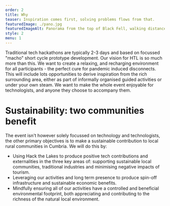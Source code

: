 ```yaml
---
order: 2
title: Why
teaser: Inspiration comes first, solving problems flows from that.
featuredImage: ./pano.jpg
featuredImageAlt: Panorama from the top of Black Fell, walking distance from HacktheLakes HQ
style: 2
menu: 1
---
```


Traditional tech hackathons are typically 2-3 days and based on focussed "macho" short cycle prototype development.
Our vision for HTL is so much more than this. We want to create a relaxing, and recharging environment for all participants - the perfect cure for pandemic induced disconnects.
This will include lots opportunities to derive inspiration from the rich surrounding area, either as part of informally organised guided activities or under your own steam. We want to make the whole event enjoyable for technologists, and anyone they choose to accompany them.

# Sustainability: two communities benefit
The event isn't however solely focussed on technology and technologists, the other primary objectives is to make a sustainable contribution to local rural communities in Cumbria. We will do this by:
 
 * Using Hack the Lakes to produce positive tech contributions and externalities in the three key areas of: supporting sustainable local communities, traditional industries and minimising negative impacts of tourism.
 * Leveraging our activities and long term presence to produce spin-off infrastructure and sustainable economic benefits.
 * Mindfully ensuring all of our activities have a controlled and beneficial environmental footprint, both appreciating and contributing to the richness of the natural local environment.



